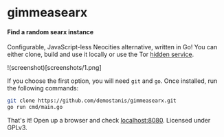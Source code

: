 # gimmeasearx
#### Find a random searx instance

Configurable, JavaScript-less Neocities alternative, written in Go!
You can either clone, build and use it locally or use the Tor [hidden service](http://7tcuoi57curagdk7nsvmzedcxgwlrq2d6jach4ksa3vj72uxrzadmqqd.onion/).

!(screenshot)[screenshots/1.png]

If you choose the first option, you will need `git` and `go`. Once installed, run the following commands:
```sh
git clone https://github.com/demostanis/gimmeasearx.git
go run cmd/main.go
```
That's it! Open up a browser and check [localhost:8080](http://localhost:8080).
Licensed under GPLv3.
